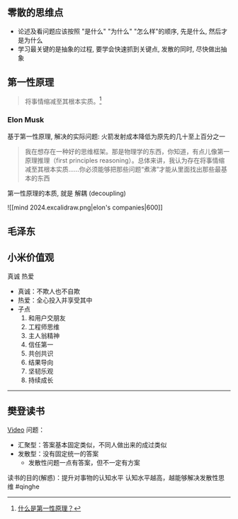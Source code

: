 ## 零散的思维点

- 论述及看问题应该按照 "是什么" "为什么" "怎么样"的顺序, 先是什么, 然后才是为什么
- 学习最关键的是抽象的过程, 要学会快速抓到关键点, 发散的同时, 尽快做出抽象

## 第一性原理

> 将事情缩减至其根本实质。[^1]

### Elon Musk

基于第一性原理, 解决的实际问题: 火箭发射成本降低为原先的几十至上百分之一
> 我在想存在一种好的思维框架。那是物理学的东西，你知道，有点儿像第一原理推理（first principles reasoning）。总体来讲，我认为存在将事情缩减至其根本实质……你必须能够把那些问题“煮沸”才能从里面找出那些最基本的东西

第一性原理的本质, 就是 解耦 (decoupling)

<!-- HACK: 继续阅读第一性原理相关文章 -->

![[mind 2024.excalidraw.png|elon's companies|600]]
## 毛泽东



## 小米价值观

真诚 热爱
- 真诚：不欺人也不自欺
- 热爱：全心投入并享受其中
- 子点
	1. 和用户交朋友
	2. 工程师思维
	3. 主人翁精神
	4. 信任第一
	5. 共创共识
	6. 结果导向
	7. 坚韧乐观
	8. 持续成长

---
## 樊登读书

[Video](https://www.qinghedaxue.com/clientcn/course/202109011906325b4b86a78a69bc1351dc77)
问题：

- 汇聚型：答案基本固定类似，不同人做出来的成过类似
- 发散型：没有固定统一的答案
  - 发散性问题一点有答案，但不一定有方案

读书的目的(解惑)：提升对事物的认知水平
认知水平越高，越能够解决发散性思维
#qinghe

[^1]:[什么是第一性原理？](https://zhuanlan.zhihu.com/p/41263094?utm_source=wechat_session)